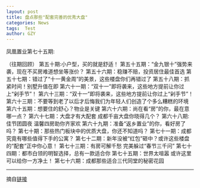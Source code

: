 ```yaml
---
layout: post
title: 盘点那些"配套完善的优秀大盘"
categories: News
tags:  Test
author: GZY
---
```


凤凰置业第七十五期:

（往期回顾） 第五十期:小户型，买的就是舒适！ 第五十五期：“金九银十”强势来袭，现在不买房难道想坐等涨价？ 第五十六期：稳赚不赔，投资居住最佳首选 第五十七期：错过了“十一黄金周”的美景，这些楼盘你们再错过了 第五十八期：抓紧时间！别墅升值在即 第六十一期：“双十一”即将袭来，这些地方提前让你过上“剁手节”！ 第六十三期：“双十一”即将袭来，这些地方提前让你过上“剁手节”！ 第六十三期：不要等到老了以后才后悔我们为年轻人们创造了个多么糟糕的环境 第六十五期：想要住的舒心？物业是关键 第六十六期：尚在看“房”的你，最在意哪一点？ 第六十七期：大盘才有大配套 成都千亩大盘你晓得几个？ 第六十八期:佳节团圆夜 温馨四房助你齐家欢 第六十九期：准备“返乡置业”的你，看好房了吗？ 第七十期：那些热门板块中的优质大盘，你还不知道吗？ 第七十一期：成都究竟有哪些值得下手的公寓？ 第七十二期：新年没被“红包”砸中？或许这些楼盘的“配套”正中你心意！ 第七十三期：有房可解千愁 完美躲过“春节三千问” 第七十四期：都市白领的明智选择，总有一款适合你 第七十五期：世界太喧嚣 或许这里可以给你一方净土！ 第七十六期：成都那些适合三代同堂的秘密花园

*****

摘自[链接](http://cd.house.ifeng.com/column/news/fhzyy77)